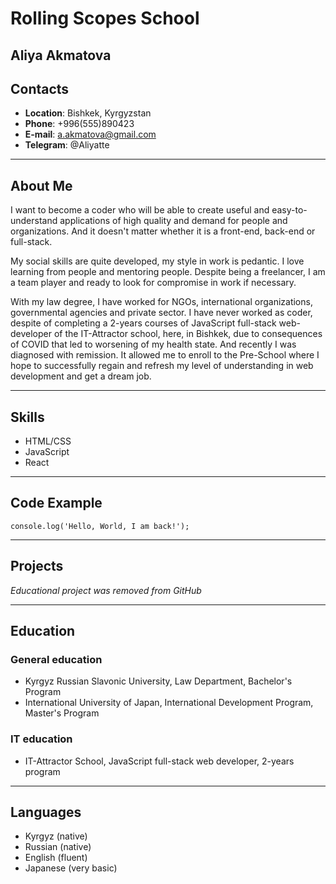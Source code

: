 # **Rolling Scopes School**


## **Aliya Akmatova**


## **Contacts**

- **Location**: Bishkek, Kyrgyzstan
- **Phone**: +996(555)890423
- **E-mail**: a.akmatova@gmail.com
- **Telegram**: @Aliyatte
------------------------------------------------------------------------------------------------------------------------

## **About Me**

I want to become a coder who will be able to create useful and easy-to-understand applications of high quality and 
demand for people and organizations. And it doesn't matter whether it is a front-end, back-end or full-stack.

My social skills are quite developed, my style in work is pedantic. I love learning from people and mentoring people.
Despite being a freelancer, I am a team player and ready to look for compromise in work if necessary.

With my law degree, I have worked for NGOs, international organizations, governmental agencies and private sector. 
I have never worked as coder, despite of completing a 2-years courses of JavaScript full-stack web-developer of the 
IT-Attractor school, here, in Bishkek, due to consequences of COVID that led to worsening of my health state. And 
recently I was diagnosed with remission. It allowed me to enroll to the Pre-School where I hope to successfully regain
and refresh my level of understanding in web development and get a dream job.

------------------------------------------------------------------------------------------------------------------------

## **Skills**

- HTML/CSS
- JavaScript
- React

------------------------------------------------------------------------------------------------------------------------

## **Code Example**

`console.log('Hello, World, I am back!');`

------------------------------------------------------------------------------------------------------------------------

## **Projects**

*Educational project was removed from GitHub*

------------------------------------------------------------------------------------------------------------------------

## **Education**

### **General education**

- Kyrgyz Russian Slavonic University, Law Department, Bachelor's Program
- International University of Japan, International Development Program, Master's Program

### **IT education**

- IT-Attractor School, JavaScript full-stack web developer, 2-years program

------------------------------------------------------------------------------------------------------------------------

## **Languages**

- Kyrgyz (native)
- Russian (native)
- English (fluent)
- Japanese (very basic)
  
